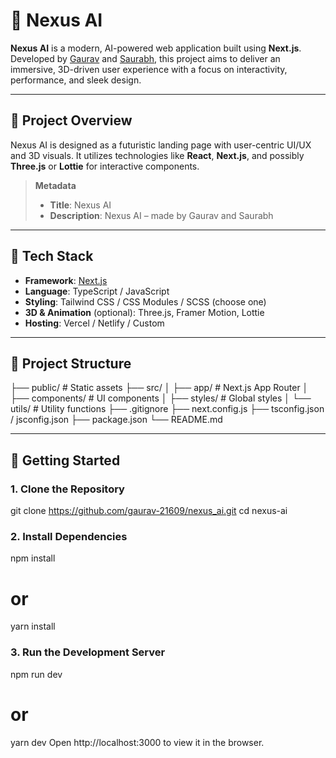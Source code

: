 # 🚀 Nexus AI

**Nexus AI** is a modern, AI-powered web application built using **Next.js**. Developed by [Gaurav](#) and [Saurabh](#), this project aims to deliver an immersive, 3D-driven user experience with a focus on interactivity, performance, and sleek design.

---

## 📌 Project Overview

Nexus AI is designed as a futuristic landing page with user-centric UI/UX and 3D visuals. It utilizes technologies like **React**, **Next.js**, and possibly **Three.js** or **Lottie** for interactive components.

> **Metadata**
>
> - **Title**: Nexus AI
> - **Description**: Nexus AI – made by Gaurav and Saurabh

---

## 🧰 Tech Stack

- **Framework**: [Next.js](https://nextjs.org/)
- **Language**: TypeScript / JavaScript
- **Styling**: Tailwind CSS / CSS Modules / SCSS (choose one)
- **3D & Animation** (optional): Three.js, Framer Motion, Lottie
- **Hosting**: Vercel / Netlify / Custom

---

## 📁 Project Structure

├── public/ # Static assets
├── src/
│ ├── app/ # Next.js App Router
│ ├── components/ # UI components
│ ├── styles/ # Global styles
│ └── utils/ # Utility functions
├── .gitignore
├── next.config.js
├── tsconfig.json / jsconfig.json
├── package.json
└── README.md

---

## 🚀 Getting Started

### 1. Clone the Repository

git clone https://github.com/gaurav-21609/nexus_ai.git
cd nexus-ai

### 2. Install Dependencies

npm install

# or

yarn install

### 3. Run the Development Server

npm run dev

# or

yarn dev
Open http://localhost:3000 to view it in the browser.
